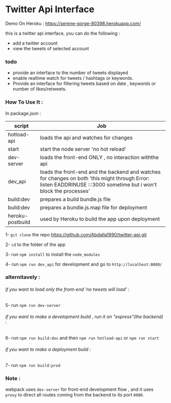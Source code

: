 # Twitter Api Interface

Demo On Heroku : https://serene-gorge-80398.herokuapp.com/

this is a twitter api interface, 
you can do the following : 
  - add a twitter account
  - view the tweets of selected account


### todo
- provide an interface to the number of tweets displayed
- enable realtime watch for tweets / hashtags or keywords.
- Provide an interface for filtering tweets based on date , keywords or number of likes/retweets.


### How To Use It :

In package.json : 

| script | Job |
| -------------------- | ------ |
| hotload-api | loads the api and watches for changes
| start | start the node server 'no hot reload'
| dev-server | loads the front-end ONLY , no interaction withthe api|
| dev_api | loads the front-end and the backend and watches for changes on both 'this might through Error: listen EADDRINUSE :::3000 sometime but i won't block the processes' |
| build:dev | prepares a build bundle.js file
| build:dev | prepares a bundle.js.map file for deployment
| heroku-postbuild | used by Heroku to build the app upon deployment

1- `git clone` the repo https://github.com/Abdalla1990/twitter-api.git

2- `cd` to the folder of the app 

3- run `npm install` to install the `node_modules`

4- run `npm run dev_api` for development and go to `http://localhost:8080/` 

### alternitavely : 


###### if you want to load only the front-end 'no tweets will load' : 

5- run `npm run dev-server` 

###### if you want to make a development build , run it on "express"(the backend) : 

6- run `npm run build:dev` and then `npm run hotload-api` or `npm run start` 

###### if you want to make a deployment build : 

7- run `npm run build:prod` 

### Note : 

webpack uses `dev-server` for front-end development flow , and it uses `proxy` to direct all routes coming from the backend to its port `8080`. 